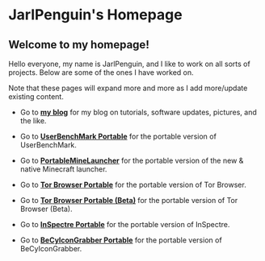# JarlPenguin's Homepage
## Welcome to my homepage!

Hello everyone, my name is JarlPenguin, and I like to work on all sorts of projects. Below are some of the ones I have worked on.

Note that these pages will expand more and more as I add more/update existing content.

- Go to [**my blog**](https://jarlpenguin.blogspot.com) for my blog on tutorials, software updates, pictures, and the like.

- Go to [**UserBenchMark Portable**](https://JarlPenguin.github.io/UserBenchMarkPortable) for the portable version of UserBenchMark.

- Go to [**PortableMineLauncher**](https://JarlPenguin.github.io/PortableMineLauncher) for the portable version of the new & native Minecraft launcher.

- Go to [**Tor Browser Portable**](https://JarlPenguin.github.io/TorBrowserPortable) for the portable version of Tor Browser.

- Go to [**Tor Browser Portable (Beta)**](https://JarlPenguin.github.io/TorBrowserBetaPortable) for the portable version of Tor Browser (Beta).

- Go to [**InSpectre Portable**](https://JarlPenguin.github.io/InSpectrePortable) for the portable version of InSpectre.

- Go to [**BeCyIconGrabber Portable**](https://JarlPenguin.github.io/BeCyIconGrabberPortable) for the portable version of BeCyIconGrabber.